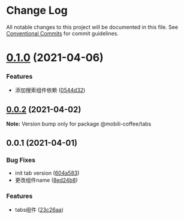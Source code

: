 # Change Log

All notable changes to this project will be documented in this file.
See [Conventional Commits](https://conventionalcommits.org) for commit guidelines.

# [0.1.0](https://gitlab.fuchuang-auto.com/frontend/mobili/mobili-coffee/compare/@mobili-coffee/tabs@0.0.2...@mobili-coffee/tabs@0.1.0) (2021-04-06)


### Features

* 添加搜索组件依赖 ([0544d32](https://gitlab.fuchuang-auto.com/frontend/mobili/mobili-coffee/commit/0544d326770883c2de5f1ce54e4c6df3fa7ba417))





## [0.0.2](https://gitlab.fuchuang-auto.com/frontend/mobili/mobili-coffee/compare/@mobili-coffee/tabs@0.0.1...@mobili-coffee/tabs@0.0.2) (2021-04-02)

**Note:** Version bump only for package @mobili-coffee/tabs





## 0.0.1 (2021-04-01)


### Bug Fixes

* init tab version ([604a583](https://gitlab.fuchuang-auto.com/frontend/mobili/mobili-coffee/commit/604a583519157d4dff7ff599121ef89dadae40ea))
* 更改组件name ([8ed24b8](https://gitlab.fuchuang-auto.com/frontend/mobili/mobili-coffee/commit/8ed24b8228682a11108636825e1180979ae1b0d9))


### Features

* tabs组件 ([23c26aa](https://gitlab.fuchuang-auto.com/frontend/mobili/mobili-coffee/commit/23c26aaf074e88bb68e636c700dcaea85beb6bda))
